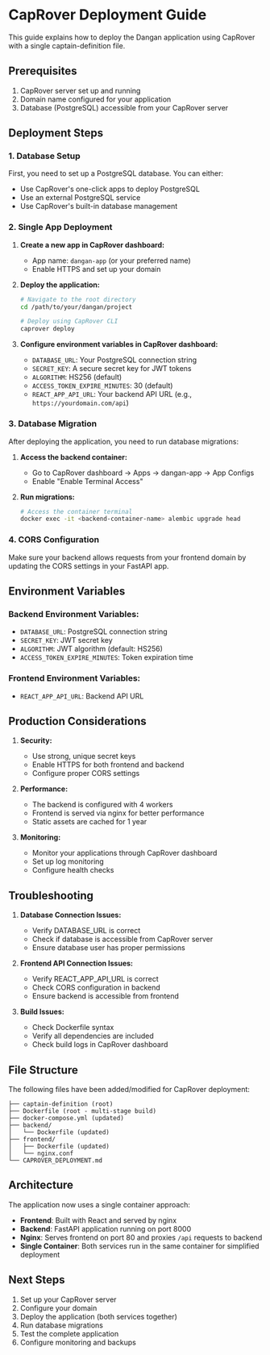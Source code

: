 # CapRover Deployment Guide

This guide explains how to deploy the Dangan application using CapRover with a single captain-definition file.

## Prerequisites

1. CapRover server set up and running
2. Domain name configured for your application
3. Database (PostgreSQL) accessible from your CapRover server

## Deployment Steps

### 1. Database Setup

First, you need to set up a PostgreSQL database. You can either:
- Use CapRover's one-click apps to deploy PostgreSQL
- Use an external PostgreSQL service
- Use CapRover's built-in database management

### 2. Single App Deployment

1. **Create a new app in CapRover dashboard:**
   - App name: `dangan-app` (or your preferred name)
   - Enable HTTPS and set up your domain

2. **Deploy the application:**
   ```bash
   # Navigate to the root directory
   cd /path/to/your/dangan/project
   
   # Deploy using CapRover CLI
   caprover deploy
   ```

3. **Configure environment variables in CapRover dashboard:**
   - `DATABASE_URL`: Your PostgreSQL connection string
   - `SECRET_KEY`: A secure secret key for JWT tokens
   - `ALGORITHM`: HS256 (default)
   - `ACCESS_TOKEN_EXPIRE_MINUTES`: 30 (default)
   - `REACT_APP_API_URL`: Your backend API URL (e.g., `https://yourdomain.com/api`)

### 3. Database Migration

After deploying the application, you need to run database migrations:

1. **Access the backend container:**
   - Go to CapRover dashboard → Apps → dangan-app → App Configs
   - Enable "Enable Terminal Access"

2. **Run migrations:**
   ```bash
   # Access the container terminal
   docker exec -it <backend-container-name> alembic upgrade head
   ```

### 4. CORS Configuration

Make sure your backend allows requests from your frontend domain by updating the CORS settings in your FastAPI app.

## Environment Variables

### Backend Environment Variables:
- `DATABASE_URL`: PostgreSQL connection string
- `SECRET_KEY`: JWT secret key
- `ALGORITHM`: JWT algorithm (default: HS256)
- `ACCESS_TOKEN_EXPIRE_MINUTES`: Token expiration time

### Frontend Environment Variables:
- `REACT_APP_API_URL`: Backend API URL

## Production Considerations

1. **Security:**
   - Use strong, unique secret keys
   - Enable HTTPS for both frontend and backend
   - Configure proper CORS settings

2. **Performance:**
   - The backend is configured with 4 workers
   - Frontend is served via nginx for better performance
   - Static assets are cached for 1 year

3. **Monitoring:**
   - Monitor your applications through CapRover dashboard
   - Set up log monitoring
   - Configure health checks

## Troubleshooting

1. **Database Connection Issues:**
   - Verify DATABASE_URL is correct
   - Check if database is accessible from CapRover server
   - Ensure database user has proper permissions

2. **Frontend API Connection Issues:**
   - Verify REACT_APP_API_URL is correct
   - Check CORS configuration in backend
   - Ensure backend is accessible from frontend

3. **Build Issues:**
   - Check Dockerfile syntax
   - Verify all dependencies are included
   - Check build logs in CapRover dashboard

## File Structure

The following files have been added/modified for CapRover deployment:

```
├── captain-definition (root)
├── Dockerfile (root - multi-stage build)
├── docker-compose.yml (updated)
├── backend/
│   └── Dockerfile (updated)
├── frontend/
│   ├── Dockerfile (updated)
│   └── nginx.conf
└── CAPROVER_DEPLOYMENT.md
```

## Architecture

The application now uses a single container approach:
- **Frontend**: Built with React and served by nginx
- **Backend**: FastAPI application running on port 8000
- **Nginx**: Serves frontend on port 80 and proxies `/api` requests to backend
- **Single Container**: Both services run in the same container for simplified deployment

## Next Steps

1. Set up your CapRover server
2. Configure your domain
3. Deploy the application (both services together)
4. Run database migrations
5. Test the complete application
6. Configure monitoring and backups
